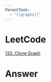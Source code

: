 ```yaml
---
ParentTask:
  - "[[graphs]]"
---
```


# LeetCode
[133. Clone Graph](https://leetcode.com/problems/clone-graph/)

# Answer
```Cpp
``` 